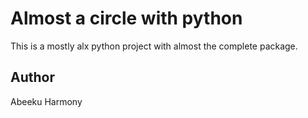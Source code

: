 # Almost a circle with python

This is a mostly alx python project with almost the complete package.

## Author

Abeeku Harmony
